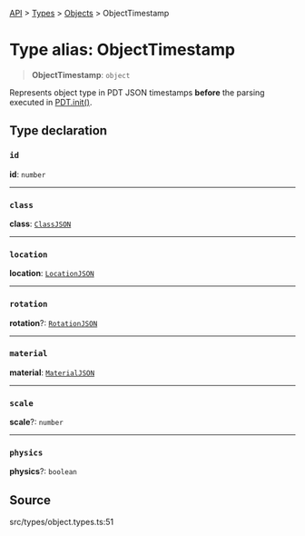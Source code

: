 [API](../../../../../API.md) > [Types](../../../index.md) > [Objects](../index.md) > ObjectTimestamp

# Type alias: ObjectTimestamp

> **ObjectTimestamp**: `object`

Represents object type in PDT JSON timestamps **before** the parsing executed in [PDT.init()](../../../../namespace.Models/functions/function.PDTTimestampsToPDTJSON.md).

## Type declaration

### `id`

**id**: `number`

---

### `class`

**class**: [`ClassJSON`](type-alias.ClassJSON.md)

---

### `location`

**location**: [`LocationJSON`](type-alias.LocationJSON.md)

---

### `rotation`

**rotation**?: [`RotationJSON`](type-alias.RotationJSON.md)

---

### `material`

**material**: [`MaterialJSON`](type-alias.MaterialJSON.md)

---

### `scale`

**scale**?: `number`

---

### `physics`

**physics**?: `boolean`

## Source

src/types/object.types.ts:51
